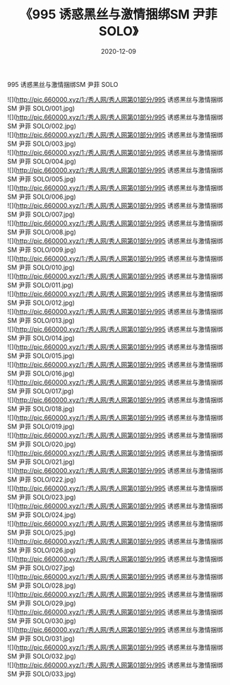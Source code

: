 ﻿---
layout: post
title:  《995 诱惑黑丝与激情捆绑SM 尹菲 SOLO》
date:   2020-12-09
img: http://pic.660000.xyz/1:/秀人网/秀人网第01部分/995 诱惑黑丝与激情捆绑SM 尹菲 SOLO/000.jpg
categories: [美女, 清纯, 唯美]
---

995 诱惑黑丝与激情捆绑SM 尹菲 SOLO

  ![](http://pic.660000.xyz/1:/秀人网/秀人网第01部分/995 诱惑黑丝与激情捆绑SM 尹菲 SOLO/001.jpg) <br> ![](http://pic.660000.xyz/1:/秀人网/秀人网第01部分/995 诱惑黑丝与激情捆绑SM 尹菲 SOLO/002.jpg) <br> ![](http://pic.660000.xyz/1:/秀人网/秀人网第01部分/995 诱惑黑丝与激情捆绑SM 尹菲 SOLO/003.jpg) <br> ![](http://pic.660000.xyz/1:/秀人网/秀人网第01部分/995 诱惑黑丝与激情捆绑SM 尹菲 SOLO/004.jpg) <br> ![](http://pic.660000.xyz/1:/秀人网/秀人网第01部分/995 诱惑黑丝与激情捆绑SM 尹菲 SOLO/005.jpg) <br> ![](http://pic.660000.xyz/1:/秀人网/秀人网第01部分/995 诱惑黑丝与激情捆绑SM 尹菲 SOLO/006.jpg) <br> ![](http://pic.660000.xyz/1:/秀人网/秀人网第01部分/995 诱惑黑丝与激情捆绑SM 尹菲 SOLO/007.jpg) <br> ![](http://pic.660000.xyz/1:/秀人网/秀人网第01部分/995 诱惑黑丝与激情捆绑SM 尹菲 SOLO/008.jpg) <br> ![](http://pic.660000.xyz/1:/秀人网/秀人网第01部分/995 诱惑黑丝与激情捆绑SM 尹菲 SOLO/009.jpg) <br> ![](http://pic.660000.xyz/1:/秀人网/秀人网第01部分/995 诱惑黑丝与激情捆绑SM 尹菲 SOLO/010.jpg) <br> ![](http://pic.660000.xyz/1:/秀人网/秀人网第01部分/995 诱惑黑丝与激情捆绑SM 尹菲 SOLO/011.jpg) <br> ![](http://pic.660000.xyz/1:/秀人网/秀人网第01部分/995 诱惑黑丝与激情捆绑SM 尹菲 SOLO/012.jpg) <br> ![](http://pic.660000.xyz/1:/秀人网/秀人网第01部分/995 诱惑黑丝与激情捆绑SM 尹菲 SOLO/013.jpg) <br> ![](http://pic.660000.xyz/1:/秀人网/秀人网第01部分/995 诱惑黑丝与激情捆绑SM 尹菲 SOLO/014.jpg) <br> ![](http://pic.660000.xyz/1:/秀人网/秀人网第01部分/995 诱惑黑丝与激情捆绑SM 尹菲 SOLO/015.jpg) <br> ![](http://pic.660000.xyz/1:/秀人网/秀人网第01部分/995 诱惑黑丝与激情捆绑SM 尹菲 SOLO/016.jpg) <br> ![](http://pic.660000.xyz/1:/秀人网/秀人网第01部分/995 诱惑黑丝与激情捆绑SM 尹菲 SOLO/017.jpg) <br> ![](http://pic.660000.xyz/1:/秀人网/秀人网第01部分/995 诱惑黑丝与激情捆绑SM 尹菲 SOLO/018.jpg) <br> ![](http://pic.660000.xyz/1:/秀人网/秀人网第01部分/995 诱惑黑丝与激情捆绑SM 尹菲 SOLO/019.jpg) <br> ![](http://pic.660000.xyz/1:/秀人网/秀人网第01部分/995 诱惑黑丝与激情捆绑SM 尹菲 SOLO/020.jpg) <br> ![](http://pic.660000.xyz/1:/秀人网/秀人网第01部分/995 诱惑黑丝与激情捆绑SM 尹菲 SOLO/021.jpg) <br> ![](http://pic.660000.xyz/1:/秀人网/秀人网第01部分/995 诱惑黑丝与激情捆绑SM 尹菲 SOLO/022.jpg) <br> ![](http://pic.660000.xyz/1:/秀人网/秀人网第01部分/995 诱惑黑丝与激情捆绑SM 尹菲 SOLO/023.jpg) <br> ![](http://pic.660000.xyz/1:/秀人网/秀人网第01部分/995 诱惑黑丝与激情捆绑SM 尹菲 SOLO/024.jpg) <br> ![](http://pic.660000.xyz/1:/秀人网/秀人网第01部分/995 诱惑黑丝与激情捆绑SM 尹菲 SOLO/025.jpg) <br> ![](http://pic.660000.xyz/1:/秀人网/秀人网第01部分/995 诱惑黑丝与激情捆绑SM 尹菲 SOLO/026.jpg) <br> ![](http://pic.660000.xyz/1:/秀人网/秀人网第01部分/995 诱惑黑丝与激情捆绑SM 尹菲 SOLO/027.jpg) <br> ![](http://pic.660000.xyz/1:/秀人网/秀人网第01部分/995 诱惑黑丝与激情捆绑SM 尹菲 SOLO/028.jpg) <br> ![](http://pic.660000.xyz/1:/秀人网/秀人网第01部分/995 诱惑黑丝与激情捆绑SM 尹菲 SOLO/029.jpg) <br> ![](http://pic.660000.xyz/1:/秀人网/秀人网第01部分/995 诱惑黑丝与激情捆绑SM 尹菲 SOLO/030.jpg) <br> ![](http://pic.660000.xyz/1:/秀人网/秀人网第01部分/995 诱惑黑丝与激情捆绑SM 尹菲 SOLO/031.jpg) <br> ![](http://pic.660000.xyz/1:/秀人网/秀人网第01部分/995 诱惑黑丝与激情捆绑SM 尹菲 SOLO/032.jpg) <br> ![](http://pic.660000.xyz/1:/秀人网/秀人网第01部分/995 诱惑黑丝与激情捆绑SM 尹菲 SOLO/033.jpg) <br>